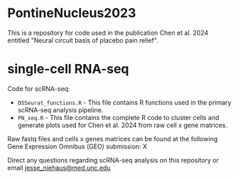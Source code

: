 # PontineNucleus2023

This is a repository for code used in the publication Chen et al. 2024 entitled "Neural circuit basis of placebo pain relief". 

# single-cell RNA-seq
  Code for scRNA-seq:
  * `DSSeurat_functions.R` - This file contains R functions used in the primary scRNA-seq analysis pipeline.
  * `PN_seq.R` - This file contains the complete R code to cluster cells and generate plots used for Chen et al. 2024 from raw cell x gene matrices.

Raw fastq files and cells x genes matrices can be found at the following Gene Expression Omnibus (GEO) submission: X

Direct any questions regarding scRNA-seq analysis on this repository or email jesse_niehaus@med.unc.edu
